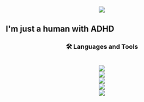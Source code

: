 <h1 align="center">
  <img src="https://readme-typing-svg.herokuapp.com?font=Roboto&weight=700&size=32&duration=1500&pause=1000&color=F7931A&center=true&vCenter=true&width=500&height=70&lines=Hello+there+%F0%9F%91%8B;I+am+Stateless+;BrainFried+%F0%9F%A4%AF" />
</h1>

I'm just a human with ADHD
---


<div align="center">
  <h3 align="center">🛠️  Languages and Tools</h3>
  <br/>
  <img src="https://skillicons.dev/icons?i=next,react,typescript,javascript,html,css,tailwindcss,sass"/><br>
  <img src="https://skillicons.dev/icons?i=python,ruby,rails,nodejs,postgres,dynamodb"/><br>
  <img src="https://skillicons.dev/icons?i=git,github,gitlab"/><br>
  <img src="https://skillicons.dev/icons?i=aws,gcp"/><br>
  <img src="https://skillicons.dev/icons?i=obsidian"/><br>
</div>

